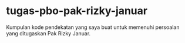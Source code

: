 # tugas-pbo-pak-rizky-januar
Kumpulan kode pendekatan yang saya buat untuk memenuhi persoalan yang ditugaskan Pak Rizky Januar.
